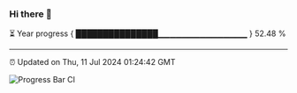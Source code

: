 ### Hi there 👋

⏳ Year progress { ███████████████▁▁▁▁▁▁▁▁▁▁▁▁▁▁▁ } 52.48 %

---

⏰ Updated on Thu, 11 Jul 2024 01:24:42 GMT

![Progress Bar CI](https://github.com/ZhaoGui/ZhaoGui/workflows/Progress%20Bar%20CI/badge.svg)
